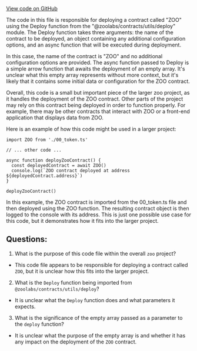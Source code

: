 [View code on GitHub](zoo-labs/zoo/blob/master/contracts/deploy/00_token.ts)

The code in this file is responsible for deploying a contract called "ZOO" using the Deploy function from the "@zoolabs/contracts/utils/deploy" module. The Deploy function takes three arguments: the name of the contract to be deployed, an object containing any additional configuration options, and an async function that will be executed during deployment.

In this case, the name of the contract is "ZOO" and no additional configuration options are provided. The async function passed to Deploy is a simple arrow function that awaits the deployment of an empty array. It's unclear what this empty array represents without more context, but it's likely that it contains some initial data or configuration for the ZOO contract.

Overall, this code is a small but important piece of the larger zoo project, as it handles the deployment of the ZOO contract. Other parts of the project may rely on this contract being deployed in order to function properly. For example, there may be other contracts that interact with ZOO or a front-end application that displays data from ZOO. 

Here is an example of how this code might be used in a larger project:

```
import ZOO from './00_token.ts'

// ... other code ...

async function deployZooContract() {
  const deployedContract = await ZOO()
  console.log(`ZOO contract deployed at address ${deployedContract.address}`)
}

deployZooContract()
```

In this example, the ZOO contract is imported from the 00_token.ts file and then deployed using the ZOO function. The resulting contract object is then logged to the console with its address. This is just one possible use case for this code, but it demonstrates how it fits into the larger project.
## Questions: 
 1. What is the purpose of this code file within the overall `zoo` project?
- This code file appears to be responsible for deploying a contract called `ZOO`, but it is unclear how this fits into the larger project.

2. What is the `Deploy` function being imported from `@zoolabs/contracts/utils/deploy`?
- It is unclear what the `Deploy` function does and what parameters it expects.

3. What is the significance of the empty array passed as a parameter to the `deploy` function?
- It is unclear what the purpose of the empty array is and whether it has any impact on the deployment of the `ZOO` contract.